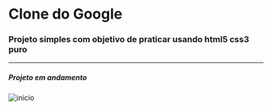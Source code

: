 # Clone do Google

### Projeto simples com objetivo de praticar usando html5 css3 puro
---
##### Projeto em andamento
![inicio]("")